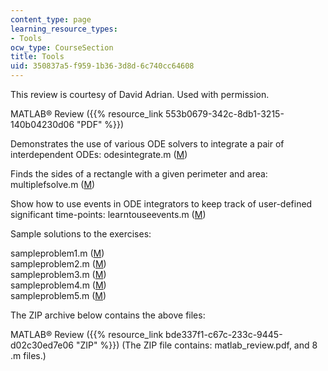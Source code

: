 ```yaml
---
content_type: page
learning_resource_types:
- Tools
ocw_type: CourseSection
title: Tools
uid: 350837a5-f959-1b36-3d8d-6c740cc64608
---
```


This review is courtesy of David Adrian. Used with permission.

MATLAB® Review ({{% resource_link 553b0679-342c-8db1-3215-140b04230d06 "PDF" %}})

Demonstrates the use of various ODE solvers to integrate a pair of interdependent ODEs: odesintegrate.m ([M](/courses/chemical-engineering/10-37-chemical-and-biological-reaction-engineering-spring-2007/tools/odesintegrate.m))

Finds the sides of a rectangle with a given perimeter and area: multiplefsolve.m ([M](/courses/chemical-engineering/10-37-chemical-and-biological-reaction-engineering-spring-2007/tools/multiplefsolve.m))

Show how to use events in ODE integrators to keep track of user-defined significant time-points: learntouseevents.m ([M](/courses/chemical-engineering/10-37-chemical-and-biological-reaction-engineering-spring-2007/tools/learntouseevents.m))

Sample solutions to the exercises:

sampleproblem1.m ([M](/courses/chemical-engineering/10-37-chemical-and-biological-reaction-engineering-spring-2007/tools/sampleproblem1.m))  
sampleproblem2.m ([M](/courses/chemical-engineering/10-37-chemical-and-biological-reaction-engineering-spring-2007/tools/sampleproblem2.m))  
sampleproblem3.m ([M](/courses/chemical-engineering/10-37-chemical-and-biological-reaction-engineering-spring-2007/tools/sampleproblem3.m))  
sampleproblem4.m ([M](/courses/chemical-engineering/10-37-chemical-and-biological-reaction-engineering-spring-2007/tools/sampleproblem4.m))  
sampleproblem5.m ([M](/courses/chemical-engineering/10-37-chemical-and-biological-reaction-engineering-spring-2007/tools/sampleproblem5.m))

The ZIP archive below contains the above files:

MATLAB® Review ({{% resource_link bde337f1-c67c-233c-9445-d02c30ed7e06 "ZIP" %}}) (The ZIP file contains: matlab\_review.pdf, and 8 .m files.)
